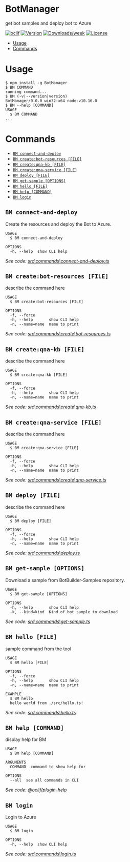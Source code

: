 BotManager
==========

get bot samples and deploy bot to Azure

[![oclif](https://img.shields.io/badge/cli-oclif-brightgreen.svg)](https://oclif.io)
[![Version](https://img.shields.io/npm/v/BotManager.svg)](https://npmjs.org/package/BotManager)
[![Downloads/week](https://img.shields.io/npm/dw/BotManager.svg)](https://npmjs.org/package/BotManager)
[![License](https://img.shields.io/npm/l/BotManager.svg)](https://github.com/santgr11/BotManager/blob/master/package.json)

<!-- toc -->
* [Usage](#usage)
* [Commands](#commands)
<!-- tocstop -->
# Usage
<!-- usage -->
```sh-session
$ npm install -g BotManager
$ BM COMMAND
running command...
$ BM (-v|--version|version)
BotManager/0.0.0 win32-x64 node-v10.16.0
$ BM --help [COMMAND]
USAGE
  $ BM COMMAND
...
```
<!-- usagestop -->
# Commands
<!-- commands -->
* [`BM connect-and-deploy`](#bm-connect-and-deploy)
* [`BM create:bot-resources [FILE]`](#bm-createbot-resources-file)
* [`BM create:qna-kb [FILE]`](#bm-createqna-kb-file)
* [`BM create:qna-service [FILE]`](#bm-createqna-service-file)
* [`BM deploy [FILE]`](#bm-deploy-file)
* [`BM get-sample [OPTIONS]`](#bm-get-sample-options)
* [`BM hello [FILE]`](#bm-hello-file)
* [`BM help [COMMAND]`](#bm-help-command)
* [`BM login`](#bm-login)

## `BM connect-and-deploy`

Create the resources and deploy the Bot to Azure.

```
USAGE
  $ BM connect-and-deploy

OPTIONS
  -h, --help  show CLI help
```

_See code: [src\commands\connect-and-deploy.ts](https://github.com/santgr11/BotManager/blob/v0.0.0/src\commands\connect-and-deploy.ts)_

## `BM create:bot-resources [FILE]`

describe the command here

```
USAGE
  $ BM create:bot-resources [FILE]

OPTIONS
  -f, --force
  -h, --help       show CLI help
  -n, --name=name  name to print
```

_See code: [src\commands\create\bot-resources.ts](https://github.com/santgr11/BotManager/blob/v0.0.0/src\commands\create\bot-resources.ts)_

## `BM create:qna-kb [FILE]`

describe the command here

```
USAGE
  $ BM create:qna-kb [FILE]

OPTIONS
  -f, --force
  -h, --help       show CLI help
  -n, --name=name  name to print
```

_See code: [src\commands\create\qna-kb.ts](https://github.com/santgr11/BotManager/blob/v0.0.0/src\commands\create\qna-kb.ts)_

## `BM create:qna-service [FILE]`

describe the command here

```
USAGE
  $ BM create:qna-service [FILE]

OPTIONS
  -f, --force
  -h, --help       show CLI help
  -n, --name=name  name to print
```

_See code: [src\commands\create\qna-service.ts](https://github.com/santgr11/BotManager/blob/v0.0.0/src\commands\create\qna-service.ts)_

## `BM deploy [FILE]`

describe the command here

```
USAGE
  $ BM deploy [FILE]

OPTIONS
  -f, --force
  -h, --help       show CLI help
  -n, --name=name  name to print
```

_See code: [src\commands\deploy.ts](https://github.com/santgr11/BotManager/blob/v0.0.0/src\commands\deploy.ts)_

## `BM get-sample [OPTIONS]`

Download a sample from BotBuilder-Samples repository.

```
USAGE
  $ BM get-sample [OPTIONS]

OPTIONS
  -h, --help       show CLI help
  -k, --kind=kind  Kind of bot sample to download
```

_See code: [src\commands\get-sample.ts](https://github.com/santgr11/BotManager/blob/v0.0.0/src\commands\get-sample.ts)_

## `BM hello [FILE]`

sample command from the tool

```
USAGE
  $ BM hello [FILE]

OPTIONS
  -f, --force
  -h, --help       show CLI help
  -n, --name=name  name to print

EXAMPLE
  $ BM hello
  hello world from ./src/hello.ts!
```

_See code: [src\commands\hello.ts](https://github.com/santgr11/BotManager/blob/v0.0.0/src\commands\hello.ts)_

## `BM help [COMMAND]`

display help for BM

```
USAGE
  $ BM help [COMMAND]

ARGUMENTS
  COMMAND  command to show help for

OPTIONS
  --all  see all commands in CLI
```

_See code: [@oclif/plugin-help](https://github.com/oclif/plugin-help/blob/v3.1.0/src\commands\help.ts)_

## `BM login`

Login to Azure

```
USAGE
  $ BM login

OPTIONS
  -h, --help  show CLI help
```

_See code: [src\commands\login.ts](https://github.com/santgr11/BotManager/blob/v0.0.0/src\commands\login.ts)_
<!-- commandsstop -->
